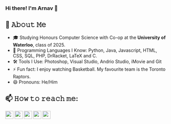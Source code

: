 ### Hi there! I'm Arnav 👋

## :book: 𝙰𝚋𝚘𝚞𝚝 𝙼𝚎
- 🎓 Studying Honours Computer Science with Co-op at the **University of Waterloo**, class of 2025. 
- 💬 Programming Languages I Know:  Python,  Java,  Javascript, HTML,  CSS, SQL, PHP, DrRacket, LaTeX and C. 
- 🛠️ Tools I Use: Photoshop, Visual Studio, Andrio Studio, iMovie and Git
- ⚡ Fun fact: I enjoy watching Basketball. My favourite team is the Toronto Raptors.  
- 😄 Pronouns: He/Him

## 📫 𝙷𝚘𝚠 𝚝𝚘 𝚛𝚎𝚊𝚌𝚑 𝚖𝚎:
[<img src="https://img.shields.io/badge/LinkedIn-2867B2?style=flat-square&logo=linkedin&labelColor=2867B2" height="25" />](https://www.linkedin.com/in/arnavgupta70/)
[<img src="https://img.shields.io/badge/Email-BB001B?style=flat-square&logo=gmail&labelColor=BB001B&logoColor=white" height="25" />](mailto:arnav.zee@gmail.com) 
[<img src="https://img.shields.io/badge/Resume-E60012?style=flat-square&logo=docusign&labelColor=E60012&logoColor=white" height="25" />](https://www.overleaf.com/read/pdvbrdrxcfjx)
[<img src="https://img.shields.io/badge/Instagram-dd2a7b?style=flat-square&logo=instagram&labelColor=dd2a7b&logoColor=white" height="25" />](https://instagram.com/_arnav.gupta)
[<img src="https://img.shields.io/badge/Facebook-4267B2?style=flat-square&logo=facebook&labelColor=4267B2&logoColor=white" height="25" />](https://www.facebook.com/arnav.gupta.7165/)

<!--
**arnavgupta70/arnavgupta70** is a ✨ _special_ ✨ repository because its `README.md` (this file) appears on your GitHub profile.
